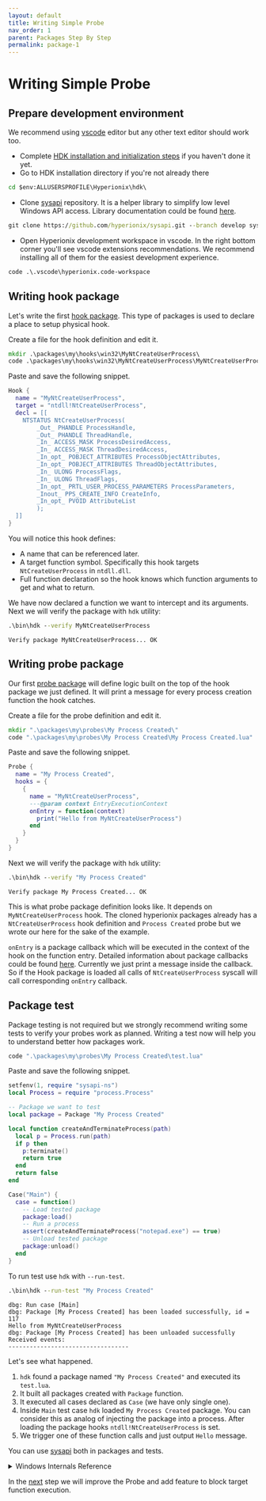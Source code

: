 ```yaml
---
layout: default
title: Writing Simple Probe
nav_order: 1
parent: Packages Step By Step
permalink: package-1
---
```


# Writing Simple Probe

## Prepare development environment
We recommend using <a href="https://code.visualstudio.com/" target="_blank">vscode</a> editor but any other text editor should work too.
* Complete [HDK installation and initialization steps](index#installing) if you haven't done it yet.
* Go to HDK installation directory if you're not already there
```bat
cd $env:ALLUSERSPROFILE\Hyperionix\hdk\
```
* Clone <a href="https://github.com/hyperionix/sysapi" target="_blank">sysapi</a> repository. It is a helper library to simplify low level Windows API access. Library documentation could be found <a href="/sysapi/index.html" target="_blank">here</a>.
```bat
git clone https://github.com/hyperionix/sysapi.git --branch develop sysapi/
```
* Open Hyperionix development workspace in vscode. In the right bottom corner you'll see vscode extensions recommendations. We recommend installing all of them for the easiest development experience.
```bat
code .\.vscode\hyperionix.code-workspace
```

## Writing hook package
Let's write the first [hook package](hook-details). This type of packages is used to declare a place to setup physical hook.

Create a file for the hook definition and edit it.
```bat
mkdir .\packages\my\hooks\win32\MyNtCreateUserProcess\ 
code .\packages\my\hooks\win32\MyNtCreateUserProcess\MyNtCreateUserProcess.lua
```
Paste and save the following snippet.
```lua
Hook {
  name = "MyNtCreateUserProcess",
  target = "ntdll!NtCreateUserProcess",
  decl = [[
    NTSTATUS NtCreateUserProcess(
        _Out_ PHANDLE ProcessHandle,
        _Out_ PHANDLE ThreadHandle,
        _In_ ACCESS_MASK ProcessDesiredAccess,
        _In_ ACCESS_MASK ThreadDesiredAccess,
        _In_opt_ POBJECT_ATTRIBUTES ProcessObjectAttributes,
        _In_opt_ POBJECT_ATTRIBUTES ThreadObjectAttributes,
        _In_ ULONG ProcessFlags,
        _In_ ULONG ThreadFlags,
        _In_opt_ PRTL_USER_PROCESS_PARAMETERS ProcessParameters,
        _Inout_ PPS_CREATE_INFO CreateInfo,
        _In_opt_ PVOID AttributeList
        );
  ]]
}
```
You will notice this hook defines:
* A name that can be referenced later.
* A target function symbol. Specifically this hook targets `NtCreateUserProcess` in `ntdll.dll`.
* Full function declaration so the hook knows which function arguments to get and what to return.

We have now declared a function we want to intercept and its arguments. Next we will verify the package with `hdk` utility:
```bat
.\bin\hdk --verify MyNtCreateUserProcess
```
```
Verify package MyNtCreateUserProcess... OK 
```
## Writing probe package
Our first [probe package](probe-details) will define logic built on the top of the hook package we just defined. It will print a message for every process creation function the hook catches.

Create a file for the probe definition and edit it.
```bat
mkdir ".\packages\my\probes\My Process Created\"
code ".\packages\my\probes\My Process Created\My Process Created.lua"
```
Paste and save the following snippet.
```lua
Probe {
  name = "My Process Created",
  hooks = {
    {
      name = "MyNtCreateUserProcess",
      ---@param context EntryExecutionContext
      onEntry = function(context)
        print("Hello from MyNtCreateUserProcess")
      end
    }
  }
}
```
Next we will verify the package with `hdk` utility:
```bat
.\bin\hdk --verify "My Process Created"
```
```
Verify package My Process Created... OK 
```
This is what probe package definition looks like. It depends on `MyNtCreateUserProcess` hook. The cloned hyperionix packages already has a `NtCreateUserProcess` hook definition and `Process Created` probe but we wrote our here for the sake of the example.

`onEntry` is a package callback which will be executed in the context of the hook on the function entry. Detailed information about package callbacks could be found [here](package-callbacks). Currently we just print a message inside the callback. So if the Hook package is loaded all calls of `NtCreateUserProcess` syscall will call corresponding `onEntry` callback.
## Package test
Package testing is not required but we strongly recommend writing some tests to verify your probes work as planned. Writing a test now will help you to understand better how packages work.
```bat
code ".\packages\my\probes\My Process Created\test.lua"
```
Paste and save the following snippet.
```lua
setfenv(1, require "sysapi-ns")
local Process = require "process.Process"

-- Package we want to test
local package = Package "My Process Created"

local function createAndTerminateProcess(path)
  local p = Process.run(path)
  if p then
    p:terminate()
    return true
  end
  return false
end

Case("Main") {
  case = function()
    -- Load tested package
    package:load()
    -- Run a process
    assert(createAndTerminateProcess("notepad.exe") == true)
    -- Unload tested package 
    package:unload()
  end
}
```
To run test use `hdk` with `--run-test`.
```bat
.\bin\hdk --run-test "My Process Created"
```
```
dbg: Run case [Main]
dbg: Package [My Process Created] has been loaded successfully, id = 117
Hello from MyNtCreateUserProcess
dbg: Package [My Process Created] has been unloaded successfully
Received events:
----------------------------------
```

Let's see what happened. 
1. `hdk` found a package named `"My Process Created"` and executed its `test.lua`.
2. It built all packages created with `Package` function.
3. It executed all cases declared as `Case` (we have only single one).
4. Inside `Main` test case `hdk` loaded `My Process Created` package. You can consider this as analog of injecting the package into a process. After loading the package hooks `ntdll!NtCreateUserProcess` is set.
5. We trigger one of these function calls and just output `Hello` message.

You can use [sysapi](sysapi) both in packages and tests.

<details>
  <summary>Windows Internals Reference</summary>
In Windows a process can be created using multiple syscalls: `NtCreateProcess`, `NtCreateProcessEx` and `NtCreateUserProcess` but the first two of them are used only internally so all processes are created with `NtCreateUserProcess`. We meaningly don't handle `NtCreateProcess` and `NtCreateProcessEx` to simplify the example.
</details>

In the [next](package-2) step we will improve the Probe and add feature to block target function execution.
